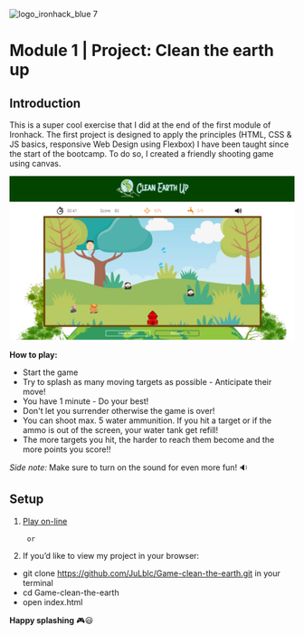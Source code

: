 ![logo_ironhack_blue 7](https://user-images.githubusercontent.com/23629340/40541063-a07a0a8a-601a-11e8-91b5-2f13e4e6b441.png)

# Module 1 | Project: Clean the earth up

## Introduction
This is a super cool exercise that I did at the end of the first module of Ironhack. The first project is designed to apply the principles (HTML, CSS & JS basics, responsive Web Design using Flexbox) I have been taught since the start of the bootcamp.
To do so, I created a friendly shooting game using canvas.

![Game Board](https://raw.githubusercontent.com/JuLblc/Game-clean-the-earth/master/images/screenshot.png)

**How to play:**
- Start the game
- Try to splash as many moving targets as possible - Anticipate their move!
- You have 1 minute - Do your best!
- Don't let you surrender otherwise the game is over!
- You can shoot max. 5 water ammunition. 
  If you hit a target or if the ammo is out of the screen, your water tank get refill!
- The more targets you hit, the harder to reach them become and the more points you score!!

_Side note:_ Make sure to turn on the sound for even more fun! :sound:

## Setup

1. [Play on-line](https://julblc.github.io/Game-clean-the-earth/index.html)

		or

2. If you’d like to view my project in your browser:

- git clone https://github.com/JuLblc/Game-clean-the-earth.git in your terminal
- cd Game-clean-the-earth
- open index.html

**Happy splashing** :video_game::smiley: